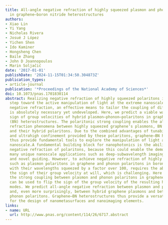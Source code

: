 ```yaml
---
title: All-angle negative refraction of highly squeezed plasmon and phonon polaritons
  in graphene–boron nitride heterostructures
authors:
- Xiao Lin
- Yi Yang
- Nicholas Rivera
- Josué J López
- Yichen Shen
- Ido Kaminer
- Hongsheng Chen
- Baile Zhang
- John D Joannopoulos
- Marin Soljačić
date: '2017-01-01'
publishDate: '2024-11-15T01:34:50.304873Z'
publication_types:
- article-journal
publication: '*Proceedings of the National Academy of Sciences*'
doi: 10.1073/pnas.1701830114
abstract: Realizing negative refraction of highly squeezed polaritons is an important
  step toward the active manipulation of light at the extreme nanoscale. To realize
  negative refraction, an effective means to tailor the coupling of different polaritons
  is absolutely necessary yet undeveloped. Here, we predict a viable way to flip the
  sign of group velocities of hybrid plasmon–phonon–polaritons in graphene–boron nitride
  (BN) heterostructures. The polaritonic strong coupling enables the all-angle negative
  refraction phenomena between highly squeezed graphene’s plasmons, BN’s phonon polaritons,
  and their hybrid polaritons. Due to the combined advantages of tunability, low loss,
  and ultrahigh confinement provided by these polaritons, graphene–BN heterostructures
  thus provide fundamental tools to explore the manipulation of light at the extreme
  nanoscale.A fundamental building block for nanophotonics is the ability to achieve
  negative refraction of polaritons, because this could enable the demonstration of
  many unique nanoscale applications such as deep-subwavelength imaging, superlens,
  and novel guiding. However, to achieve negative refraction of highly squeezed polaritons,
  such as plasmon polaritons in graphene and phonon polaritons in boron nitride (BN)
  with their wavelengths squeezed by a factor over 100, requires the ability to flip
  the sign of their group velocity at will, which is challenging. Here we reveal that
  the strong coupling between plasmon and phonon polaritons in graphene–BN heterostructures
  can be used to flip the sign of the group velocity of the resulting hybrid (plasmon–phonon–polariton)
  modes. We predict all-angle negative refraction between plasmon and phonon polaritons
  and, even more surprisingly, between hybrid graphene plasmons and between hybrid
  phonon polaritons. Graphene–BN heterostructures thus provide a versatile platform
  for the design of nanometasurfaces and nanoimaging elements.
links:
- name: URL
  url: http://www.pnas.org/content/114/26/6717.abstract
---
```

